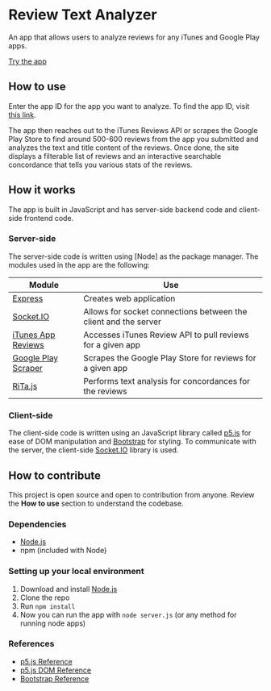 # Review Text Analyzer
An app that allows users to analyze reviews for any iTunes and Google Play apps.

[Try the app](https://review-text-analyzer.herokuapp.com/)

## How to use
Enter the app ID for the app you want to analyze. To find the app ID, visit [this link](https://support.bitly.com/hc/en-us/articles/230664607-What-is-an-App-ID-How-do-I-find-it-).

The app then reaches out to the iTunes Reviews API or scrapes the Google Play Store to find around 500-600 reviews from the app you submitted and analyzes the text and title content of the reviews. Once done, the site displays a filterable list of reviews and an interactive searchable concordance that tells you various stats of the reviews. 

## How it works
The app is built in JavaScript and has server-side backend code and client-side frontend code. 

### Server-side
The server-side code is written using [Node] as the package manager. The modules used in the app are the following:

| Module | Use |
| ------ | --- |
| [Express] | Creates web application |
| [Socket.IO] | Allows for socket connections between the client and the server |
| [iTunes App Reviews] | Accesses iTunes Review API to pull reviews for a given app |
| [Google Play Scraper] | Scrapes the Google Play Store for reviews for a given app |
| [RiTa.js] | Performs text analysis for concordances for the reviews |

### Client-side
The client-side code is written using an JavaScript library called [p5.js] for ease of DOM manipulation and [Bootstrap] for styling. To communicate with the server, the client-side [Socket.IO] library is used. 

## How to contribute
This project is open source and open to contribution from anyone. Review the **How to use** section to understand the codebase.

### Dependencies
- [Node.js]
- npm (included with Node)

### Setting up your local environment
1. Download and install [Node.js]
2. Clone the repo
3. Run `npm install`
4. Now you can run the app with `node server.js` (or any method for running node apps)

### References
- [p5.js Reference]
- [p5.js DOM Reference]
- [Bootstrap Reference]

<!-- Server-side Links -->
[Node.js]: https://nodejs.org/en/download/ "Node.js" 
[Express]: https://expressjs.com/ "Express"
[Socket.IO]: https://socket.io/ "Socket.IO"
[iTunes App Reviews]: https://www.npmjs.com/package/itunes-app-reviews "iTunes App Reviews"
[Google Play Scraper]: https://www.npmjs.com/package/google-play-scraper "Google Play Scraper"
[RiTa.js]: https://rednoise.org/rita/ "RiTa.js"

<!-- Client-side Links -->
[p5.js]: https://p5js.org/ "p5.js"
[Bootstrap]: https://getbootstrap.com/ "Bootstrap"
[p5.js Reference]: https://p5js.org/reference/ "p5.js Reference"
[p5.js DOM Reference]: https://p5js.org/reference/#/libraries/p5.dom "p5.js DOM Reference"
[Bootstrap Reference]: https://getbootstrap.com/docs/4.1/getting-started/introduction/ "Bootstrap Reference"
